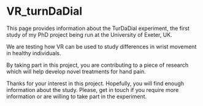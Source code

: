 # VR_turnDaDial

This page provides information about the TurDaDial experiment,  the first study of my PhD project being run at the University of Exeter, UK. 

We are testing how VR can be used to study differences in wrist movement in healthy individuals. 

By taking part in this project, you are contributing to a piece of research which will help develop novel treatments for hand pain.

Thanks for your interest in this project. Hopefully, you will find enough information about the study. Please, get in touch if you require more information or are willing to take part in the experiment. 
